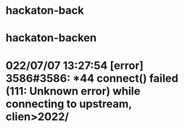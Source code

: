 # hackaton-back

# hackaton-backen

# 022/07/07 13:27:54 [error] 3586#3586: \*44 connect() failed (111: Unknown error) while connecting to upstream, clien>2022/
